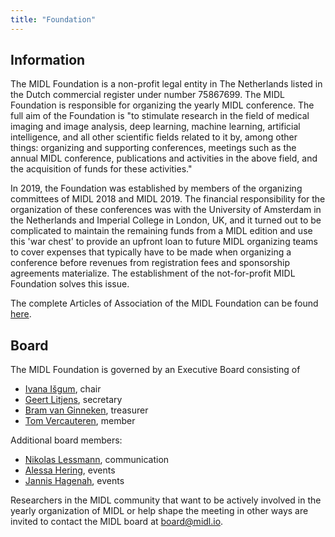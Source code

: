 ```yaml
---
title: "Foundation"
---
```


## Information

The MIDL Foundation is a non-profit legal entity in The Netherlands listed in the Dutch commercial register under number 75867699. The MIDL Foundation is responsible for organizing the yearly MIDL conference. The full aim of the Foundation is "to stimulate research in the field of medical imaging and image analysis, deep learning, machine learning, artificial intelligence, and all other scientific fields related to it by, among other things: organizing and supporting conferences, meetings such as the annual MIDL conference, publications and activities in the above field, and the acquisition of funds for these activities." 

In 2019, the Foundation was established by members of the organizing committees of MIDL 2018 and MIDL 2019. The financial responsibility for the organization of these conferences was with the University of Amsterdam in the Netherlands and Imperial College in London, UK, and it turned out to be complicated to maintain the remaining funds from a MIDL edition and use this 'war chest' to provide an upfront loan to future MIDL organizing teams to cover expenses that typically have to be made when organizing a conference before revenues from registration fees and sponsorship agreements materialize. The establishment of the not-for-profit MIDL Foundation solves this issue. 

The complete Articles of Association of the MIDL Foundation can be found [here](/articles-of-association.html).

## Board

The MIDL Foundation is governed by an Executive Board consisting of

* [Ivana Išgum](https://www.amc.nl/web/research-75/person-1/i.-isgum.htm), chair
* [Geert Litjens](https://www.computationalpathologygroup.eu/members/geert-litjens/), secretary
* [Bram van Ginneken](https://www.diagnijmegen.nl/people/bram-van-ginneken/), treasurer
* [Tom Vercauteren](https://www.kcl.ac.uk/people/tom-vercauteren), member

Additional board members:

* [Nikolas Lessmann](https://www.diagnijmegen.nl/people/nikolas-lessmann/), communication
* [Alessa Hering](https://www.mevis.fraunhofer.de/en/employees/alessa-hering.html), events
* [Jannis Hagenah](https://eng.ox.ac.uk/people/jannis-hagenah/), events

Researchers in the MIDL community that want to be actively involved in the yearly organization of MIDL or help shape the meeting in other ways are invited to contact the MIDL board at [board@midl.io](mailto:board@midl.io).
